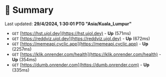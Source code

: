 # 📖 Summary
Last updated: **29/4/2024, 1:30:01 PTG "Asia/Kuala_Lumpur"**

- `GET` [https://hst.ujol.dev](https://hst.ujol.dev) - **Up** (571ms)
- `GET` [https://reddviz.ujol.dev](https://reddviz.ujol.dev) - **Up** (672ms)
- `GET` [https://memeapi.cyclic.app](https://memeapi.cyclic.app) - **Up** (2257ms)
- `GET` [https://klik.onrender.com/health](https://klik.onrender.com/health) - **Up** (354ms)
- `GET` [https://dumb.onrender.com](https://dumb.onrender.com) - **Up** (335ms)
